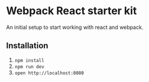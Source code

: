 # Webpack React starter kit
An initial setup to start working with react and webpack.


## Installation
1. `npm install`
2. `npm run dev`
3. `open http://localhost:8080`
